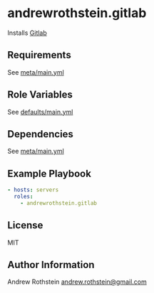 andrewrothstein.gitlab
=========

Installs [Gitlab](https://gitlab.com/users/sign_in)

Requirements
------------

See [meta/main.yml](meta/main.yml)

Role Variables
--------------

See [defaults/main.yml](meta/mdefaults.yml)

Dependencies
------------

See [meta/main.yml](meta/main.yml)

Example Playbook
----------------

```yml
- hosts: servers
  roles:
    - andrewrothstein.gitlab
```

License
-------

MIT

Author Information
------------------

Andrew Rothstein <andrew.rothstein@gmail.com>
